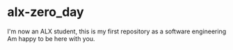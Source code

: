 # alx-zero_day
I'm now an ALX student, this is my first repository as a software engineering
Am happy to be here with you.
